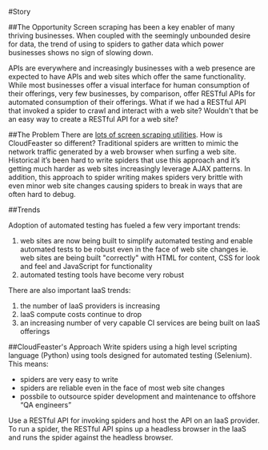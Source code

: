 #Story

##The Opportunity
Screen scraping has been a key enabler of many thriving businesses.
When coupled with the seemingly unbounded desire for data,
the trend of using to spiders to gather data which power businesses
shows no sign of slowing down.

APIs are everywhere and increasingly businesses with a web presence
are expected
to have APIs and web sites which offer the same functionality.
While most businesses offer a visual interface for human consumption
of their offerings,
very few businesses, by comparison, offer RESTful APIs for
automated consumption of their offerings.
What if we had a RESTful API that invoked a
spider to crawl and interact with a web site?
Wouldn't that be an easy way to create a RESTful API for
a web site?

##The Problem
There are
[lots of screen scraping utilities](other_screen_screen_scapers.md).
How is CloudFeaster so different?
Traditional spiders are written to mimic the network traffic
generated by a web browser when surfing a web site.
Historical it’s been hard to write spiders that use this approach
and it’s getting much harder as web sites increasingly leverage
AJAX patterns.
In addition, this approach to spider writing makes spiders very brittle
with even minor web site changes causing spiders to break
in ways that are often hard to debug.

##Trends

Adoption of automated testing has fueled a few very important trends:
1. web sites are now being built to simplify automated testing
and enable automated tests to be robust even in the face of web
site changes ie. web sites
are being built "correctly" with HTML for content,
CSS for look and feel and JavaScript for functionality
1. automated testing tools have become very robust

There are also important IaaS trends:
1. the number of IaaS providers is increasing
1. IaaS compute costs continue to drop
1. an increasing number of very capable CI services
are being built on IaaS offerings

##CloudFeaster's Approach
Write spiders using a high level scripting language (Python)
using tools designed for automated testing (Selenium).
This means:
  * spiders are very easy to write
  * spiders are reliable even in the face of most web site changes
  * possbile to outsource spider development and maintenance to offshore
  “QA engineers”

Use a RESTful API for invoking spiders and host the API
on an IaaS provider. To run a spider, the RESTful API spins
up a headless browser
in the IaaS and runs the spider against the headless browser.

